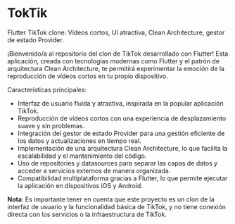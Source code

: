 
# TokTik
 Flutter TikTok clone: Vídeos cortos, UI atractiva, Clean Architecture, gestor de estado Provider. 

¡Bienvenido/a al repositorio del clon de TikTok desarrollado con Flutter! Esta aplicación, creada con tecnologías modernas como Flutter y el patrón de arquitectura Clean Architecture, te permitirá experimentar la emoción de la reproducción de vídeos cortos en tu propio dispositivo.

Características principales:

- Interfaz de usuario fluida y atractiva, inspirada en la popular aplicación TikTok.
- Reproducción de vídeos cortos con una experiencia de desplazamiento suave y sin problemas.
- Integración del gestor de estado Provider para una gestión eficiente de los datos y actualizaciones en tiempo real.
- Implementación de una arquitectura Clean Architecture, lo que facilita la escalabilidad y el mantenimiento del código.
- Uso de repositories y datasources para separar las capas de datos y acceder a servicios externos de manera organizada.
- Compatibilidad multiplataforma gracias a Flutter, lo que permite ejecutar la aplicación en dispositivos iOS y Android.

**Nota**: Es importante tener en cuenta que este proyecto es un clon de la interfaz de usuario y la funcionalidad básica de TikTok, y no tiene conexión directa con los servicios o la infraestructura de TikTok.


